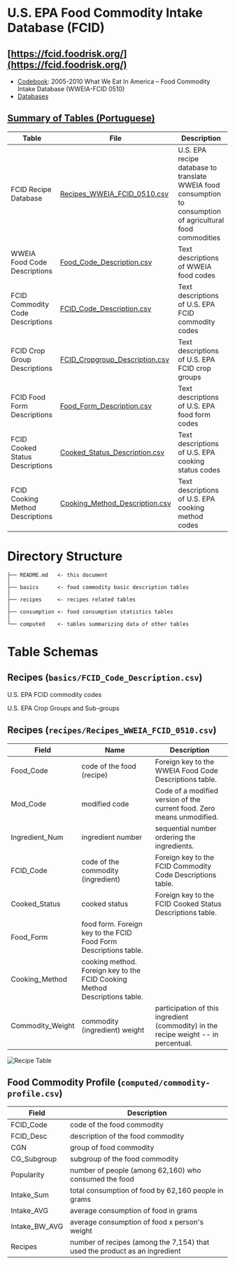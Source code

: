 # U.S. EPA Food Commodity Intake Database (FCID)
## [https://fcid.foodrisk.org/](https://fcid.foodrisk.org/)

* [Codebook](https://fcid.foodrisk.org/docs/WWEIA-FCID_0510_Background-Codebooks-ControlStats.pdf): 2005-2010 What We Eat In America – Food Commodity Intake Database (WWEIA-FCID 0510)
* [Databases](https://fcid.foodrisk.org/dbc/)

## [Summary of Tables (Portuguese)](fcid-tables.pdf)

| Table | File | Description |
| ----- | ---- | ----------- |
| FCID Recipe Database | [Recipes_WWEIA_FCID_0510.csv](https://fcid.foodrisk.org/dbc/csv2014Q4/Recipes_WWEIA_FCID_0510.csv) | U.S. EPA recipe database to translate WWEIA food consumption to consumption of agricultural food commodities |
| WWEIA Food Code Descriptions | [Food_Code_Description.csv](https://fcid.foodrisk.org/dbc/csv2014Q4/Food_Code_Description.csv) | Text descriptions of WWEIA food codes |
| FCID Commodity Code Descriptions | [FCID_Code_Description.csv](https://fcid.foodrisk.org/dbc/csv2014Q4/FCID_Code_Description.csv) | Text descriptions of U.S. EPA FCID commodity codes |
| FCID Crop Group Descriptions | [FCID_Cropgroup_Description.csv](https://fcid.foodrisk.org/dbc/csv2014Q4/FCID_Cropgroup_Description.csv) | Text descriptions of U.S. EPA FCID crop groups |
| FCID Food Form Descriptions | [Food_Form_Description.csv](https://fcid.foodrisk.org/dbc/csv2014Q4/Food_Form_Description.csv) | Text descriptions of U.S. EPA food form codes |
| FCID Cooked Status Descriptions | [Cooked_Status_Description.csv](https://fcid.foodrisk.org/dbc/csv2014Q4/Cooked_Status_Description.csv) | Text descriptions of U.S. EPA cooking status codes |
| FCID Cooking Method Descriptions | [Cooking_Method_Description.csv](https://fcid.foodrisk.org/dbc/csv2014Q4/Cooking_Method_Description.csv) | Text descriptions of U.S. EPA cooking method codes |

# Directory Structure

~~~
├── README.md   <- this document
│
├── basics      <- food commodity basic description tables
│
├── recipes     <- recipes related tables
│
├── consumption <- food consumption statistics tables
│
└── computed    <- tables summarizing data of other tables
~~~

# Table Schemas

## Recipes (`basics/FCID_Code_Description.csv`)

U.S. EPA FCID commodity codes

U.S. EPA Crop Groups and Sub-groups

## Recipes (`recipes/Recipes_WWEIA_FCID_0510.csv`)

| Field | Name | Description |
| ----- | ---- | ----------- |
| Food_Code | code of the food (recipe) | Foreign key to the WWEIA Food Code Descriptions table. |
| Mod_Code  | modified code | Code of a modified version of the current food. Zero means unmodified. |
| Ingredient_Num | ingredient number | sequential number ordering the ingredients. |
| FCID_Code | code of the commodity (ingredient) | Foreign key to the FCID Commodity Code Descriptions table. |
| Cooked_Status | cooked status | Foreign key to the FCID Cooked Status Descriptions table. |
| Food_Form | food form. Foreign key to the FCID Food Form Descriptions table. |
| Cooking_Method | cooking method. Foreign key to the FCID Cooking Method Descriptions table. |
| Commodity_Weight | commodity (ingredient) weight | participation of this ingredient (commodity) in the recipe weight -- in percentual. |

![Recipe Table](recipe-table.png)

## Food Commodity Profile (`computed/commodity-profile.csv`)

| Field | Description |
| ----- | ----------- |
| FCID_Code | code of the food commodity |
| FCID_Desc | description of the food commodity |
| CGN | group of food commodity |
| CG_Subgroup | subgroup of the food commodity |
| Popularity | number of people (among 62,160) who consumed the food |
| Intake_Sum | total consumption of food by 62,160 people in grams |
| Intake_AVG | average consumption of food in grams |
| Intake_BW_AVG | average consumption of food x person's weight |
| Recipes | number of recipes (among the 7,154) that used the product as an ingredient |
